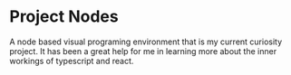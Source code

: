 # Project Nodes
A node based visual programing environment that is my current curiosity project. It has been a great help for me in learning more about the inner workings of typescript and react.
